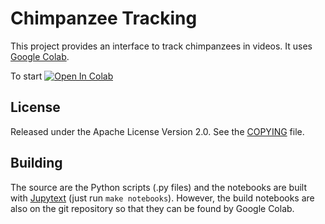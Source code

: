 # Chimpanzee Tracking

This project provides an interface to track chimpanzees in videos.  It
uses [Google
Colab](https://colab.research.google.com/notebooks/intro.ipynb).

To start [![Open In
Colab](https://colab.research.google.com/assets/colab-badge.svg)](https://colab.research.google.com/github/ox-vgg/chimpanzee-tracking/blob/main/tracking.ipynb)

## License

Released under the Apache License Version 2.0.  See the
[COPYING](./COPYING) file.

## Building

The source are the Python scripts (.py files) and the notebooks are
built with [Jupytext](https://jupytext.readthedocs.io/) (just run
`make notebooks`).  However, the build notebooks are also on the git
repository so that they can be found by Google Colab.
